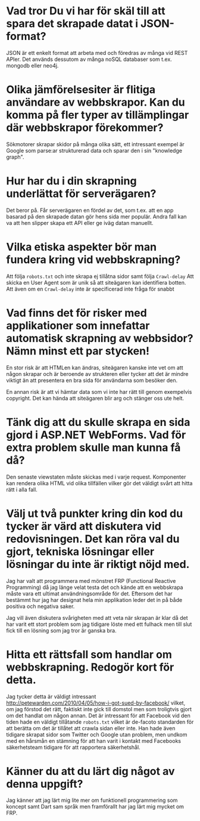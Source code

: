 # Vad tror Du vi har för skäl till att spara det skrapade datat i JSON-format?
JSON är ett enkelt format att arbeta med och föredras av många vid REST APIer.
Det används dessutom av många noSQL databaser som t.ex. mongodb eller neo4j.

# Olika jämförelsesiter är flitiga användare av webbskrapor. Kan du komma på fler typer av tillämplingar där webbskrapor förekommer?
Sökmotorer skrapar skidor på många olika sätt, ett intressant exempel är Google som parse:ar
strukturerad data och sparar den i sin "knowledge graph".

# Hur har du i din skrapning underlättat för serverägaren?
Det beror på. Får serverägaren en fördel av det, som t.ex. att en app basarad på den skrapade datan
gör hens sida mer populär. Andra fall kan va att hen slipper skapa ett API eller ge iväg datan manuellt.

# Vilka etiska aspekter bör man fundera kring vid webbskrapning?
Att följa `robots.txt` och inte skrapa ej tillåtna sidor samt följa `Crawl-delay`
Att skicka en User Agent som är unik så att siteägaren kan identifiera botten.
Att även om en `Crawl-delay` inte är specificerad inte fråga för snabbt

# Vad finns det för risker med applikationer som innefattar automatisk skrapning av webbsidor? Nämn minst ett par stycken!
En stor risk är att HTMLen kan ändras, siteägaren kanske inte vet om att någon skrapar och är
beroende av strukteren eller tycker att det är mindre viktigt än att presentera en bra sida för
användarna som besöker den.

En annan risk är att vi hämtar data som vi inte har rätt till genom exempelvis copyright. Det kan
hända att siteägaren blir arg och stänger oss ute helt.

# Tänk dig att du skulle skrapa en sida gjord i ASP.NET WebForms. Vad för extra problem skulle man kunna få då?
Den senaste viewstaten måste skickas med i varje request. Komponenter kan rendera olika HTML
vid olika tillfällen vilker gör det väldigt svårt att hitta rätt i alla fall.

# Välj ut två punkter kring din kod du tycker är värd att diskutera vid redovisningen. Det kan röra val du gjort, tekniska lösningar eller lösningar du inte är riktigt nöjd med.
Jag har valt att programmera med mönstret FRP (Functional Reactive Programming) då jag länge velat
testa det och kände att en webbskrapa måste vara ett ultimat användningsområde för det. Eftersom
det har bestämmt hur jag har designat hela min applikation leder det in på både positiva och negativa
saker.

Jag vill även diskutera svårigheten med att veta när skrapan är klar då det har varit ett stort
problem som jag tidigare löste med ett fulhack men till slut fick till en lösning som jag tror är
ganska bra.

# Hitta ett rättsfall som handlar om webbskrapning. Redogör kort för detta.
Jag tycker detta är väldigt intressant <http://petewarden.com/2010/04/05/how-i-got-sued-by-facebook/>
vilket, om jag förstod det rätt, faktiskt inte gick till domstol men som troligtvis gjort om det
handlat om någon annan.
Det är intressant för att Facebook vid den tiden hade en väldigt tillåtande `robots.txt` vilket
är de-facoto standarden för att berätta om det är tillåtet att crawla sidan eller inte.
Han hade även tidigare skrapat sidor som Twitter och Google utan problem, men undkom med en hårsmån
en stämning för att han varit i kontakt med Facebooks säkerhetsteam tidigare för att rapportera
säkerhetshål.

# Känner du att du lärt dig något av denna uppgift?
Jag känner att jag lärt mig lite mer om funktionell programmering som koncept samt Dart sam språk
men framförallt har jag lärt mig mycket om FRP.
